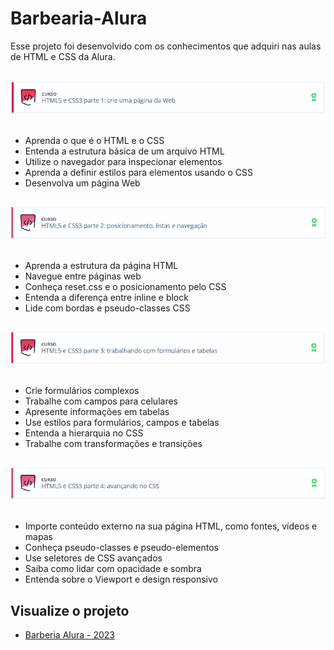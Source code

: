 # Barbearia-Alura
Esse projeto foi desenvolvido com os conhecimentos que adquiri nas aulas de HTML e CSS da Alura.
<br>
<br>
<div>
<img alt="imagem curso HTML e CSS parte 1" src="https://github.com/Feuchard/Barbearia-Alura/blob/main/assets/img/html-css-parte-1.png">
<br>
<br>
  <ul>
    <li>Aprenda o que é o HTML e o CSS</li>
    <li>Entenda a estrutura básica de um arquivo HTML</li>
    <li>Utilize o navegador para inspecionar elementos</li>
    <li>Aprenda a definir estilos para elementos usando o CSS</li>
    <li>Desenvolva um página Web</li>
</div>  

##
<div>
<img alt="imagem curso HTML e CSS parte 2" src="https://github.com/Feuchard/Barbearia-Alura/blob/main/assets/img/html-css-parte-2.png">
<br>
<br>
  <ul>
    <li>Aprenda a estrutura da página HTML</li>
    <li>Navegue entre páginas web</li>
    <li>Conheça reset.css e o posicionamento pelo CSS</li>
    <li>Entenda a diferença entre inline e block</li>
    <li>Lide com bordas e pseudo-classes CSS</li>
</div>  

##
  <div>
<img alt="imagem curso HTML e CSS parte 3" src="https://github.com/Feuchard/Barbearia-Alura/blob/main/assets/img/html-css-parte-3.png">
<br>
<br>
  <ul>
    <li>Crie formulários complexos</li>
    <li>Trabalhe com campos para celulares</li>
    <li>Apresente informações em tabelas</li>
    <li>Use estilos para formulários, campos e tabelas</li>
    <li>Entenda a hierarquia no CSS</li>
    <li>Trabalhe com transformações e transições</li>
</div>  

##
<div>
<img alt="imagem curso HTML e CSS parte 4" src="https://github.com/Feuchard/Barbearia-Alura/blob/main/assets/img/html-css-parte-4.png">
<br>
<br>
  <ul>
    <li>Importe conteúdo externo na sua página HTML, como fontes, vídeos e mapas</li>
    <li>Conheça pseudo-classes e pseudo-elementos</li>
    <li>Use seletores de CSS avançados</li>
    <li>Saiba como lidar com opacidade e sombra</li>
    <li>Entenda sobre o Viewport e design responsivo</li>
</div>  
  
## Visualize o projeto
  
  <ul>
    <li><a href="https://feuchard.github.io/Barbearia-Alura/" target="_blank">Barberia Alura - 2023</li
